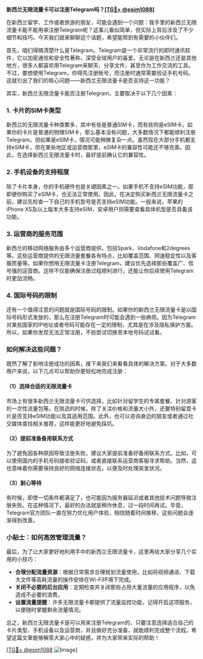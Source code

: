 **新西兰无限流量卡可以注册Telegram吗？[[TG💪+ @esim1088](https://t.me/s/esim1088)]**

在新西兰留学、工作或者旅游的朋友，可能会遇到一个问题：我手里的新西兰无限流量卡能不能用来注册Telegram呢？这事儿看似简单，但实际上背后涉及了不少细节和技巧。今天我们就来聊聊这个话题，希望能帮到有需要的小伙伴们。

首先，咱们得搞清楚什么是Telegram。Telegram是一个非常流行的即时通讯软件，它以加密通信和安全性著称，深受全球用户的喜爱。无论是在新西兰还是其他地方，很多人都喜欢用Telegram来聊天、分享文件，甚至作为工作交流的工具。不过，要想使用Telegram，你得先注册账号，而注册时通常需要验证手机号码。这就引出了我们的核心问题——新西兰无限流量卡是否支持这一功能？

其实，新西兰无限流量卡能否注册Telegram，主要取决于以下几个因素：

### **1. 卡片的SIM卡类型**
新西兰的无限流量卡种类繁多，其中有些是普通SIM卡，而有些则是eSIM卡。如果你的卡片是普通的物理SIM卡，那么基本没有问题，大多数情况下都能顺利注册Telegram。但如果是eSIM卡，情况可能稍微复杂一点。虽然现在大部分手机都支持eSIM卡，但在某些地区或运营商那里，eSIM卡的兼容性可能还不够完善。因此，在选择新西兰无限流量卡时，最好提前确认它的兼容性。

### **2. 手机设备的支持程度**
除了卡片本身，你的手机硬件也是关键因素之一。如果手机不支持eSIM功能，那即便你购买了eSIM卡，也无法正常使用。因此，在决定购买新西兰无限流量卡之前，建议先检查一下自己的手机型号是否支持eSIM功能。一般来说，苹果的iPhone XS及以上版本大多支持eSIM，安卓用户则需要查看具体机型是否具备该功能。

### **3. 运营商的服务范围**
新西兰的移动网络服务由多个运营商提供，包括Spark、Vodafone和2degrees等。这些运营商提供的无限流量套餐各有特点，比如覆盖范围、网速稳定性以及客服质量等。如果你想用无限流量卡注册Telegram，建议优先选择那些覆盖广、信号强的运营商。这样不仅能确保注册过程顺利进行，还能让你后续使用Telegram时更加流畅。

### **4. 国际号码的限制**
还有一个值得注意的问题就是国际号码的限制。如果你的新西兰无限流量卡是以国际号码形式发放的，那么在注册Telegram时可能会遇到一些麻烦。因为Telegram对某些国家的IP地址或者号码可能存在一定的限制，尤其是在涉及隐私保护方面。所以，如果你发现无法正常注册，不妨尝试切换至本地号码试试看。

### **如何解决这些问题？**

既然了解了影响注册成功的因素，接下来我们来看看具体的解决方案。对于大多数用户来说，以下几点可以帮助你更轻松地完成注册：

#### **（1）选择合适的无限流量卡**
市场上有很多新西兰无限流量卡可供选择，比如针对留学生的专属套餐、针对游客的一次性流量包等。在挑选的时候，除了关注价格和流量大小外，还要特别留意卡片是否支持eSIM功能以及其适用范围。此外，也可以咨询身边的朋友或者通过社交媒体查找相关推荐，这样能更好地避免踩坑。

#### **（2）提前准备备用联系方式**
为了避免因各种原因导致注册失败，建议大家提前准备好备用联系方式。比如，可以使用国内的手机号码接收验证码，或者直接联系运营商客服寻求帮助。当然，这也意味着你需要保持良好的网络连接状态，以便及时处理突发状况。

#### **（3）耐心等待**
有时候，即使一切条件都满足了，也可能因为服务器延迟或者其他技术问题导致注册失败。在这种情况下，最好的办法就是稍作休息，过一段时间再试。毕竟，Telegram官方团队一直在努力优化用户体验，相信随着时间推移，这些问题会逐渐得到改善。

### **小贴士：如何高效管理流量？**

最后，为了让大家更好地利用手中的新西兰无限流量卡，这里再给大家分享几个实用的小技巧：

- **合理分配流量资源**：根据日常需求合理规划流量使用，比如将视频通话、下载大文件等高耗流量的操作安排在Wi-Fi环境下完成。
- **关闭不必要的后台应用**：定期检查并关闭那些占用大量流量的应用程序，以免造成不必要的浪费。
- **设置流量提醒**：许多无限流量卡都提供了流量监控功能，记得开启这项服务，以便随时掌握剩余流量情况。

总之，新西兰无限流量卡是可以用来注册Telegram的，只要注意选择适合自己的卡片类型、手机设备以及运营商，并且做好充分准备，就能顺利完成整个流程。希望这篇文章能够解答大家心中的疑惑，并为大家带来实际的帮助！

[[TG💪+ @esim1088](https://t.me/s/esim1088) ![Image](https://i.postimg.cc/4NQfJmqS/Snipaste-2025-05-13-00-14-12.png)]